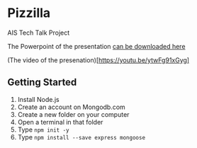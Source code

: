 # Pizzilla

AIS Tech Talk Project

The Powerpoint of the presentation [can be downloaded here](https://github.com/brycelund/Pizzilla/blob/master/Resources/REST-API.pptx?raw=true)

(The video of the presenation)[https://youtu.be/ytwFg91xGyg]

## Getting Started

1. Install Node.js
1. Create an account on Mongodb.com
1. Create a new folder on your computer
1. Open a terminal in that folder
1. Type `npm init -y`
1. Type `npm install --save express mongoose`
